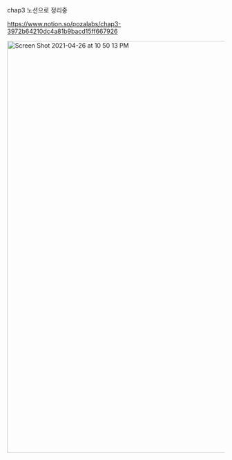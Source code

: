 chap3 노션으로 정리중

https://www.notion.so/pozalabs/chap3-3972b64210dc4a81b9bacd15ff667926

<img width="954" alt="Screen Shot 2021-04-26 at 10 50 13 PM" src="https://user-images.githubusercontent.com/52269210/116093702-dc5f0800-a6e1-11eb-8b4c-54afe99fca7c.png">
